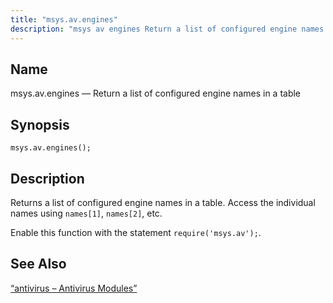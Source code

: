 ```yaml
---
title: "msys.av.engines"
description: "msys av engines Return a list of configured engine names in a table msys av engines Returns a list of configured engine names in a table Access the individual names using names 1 names 2 etc Enable this function with the statement require msys av Section 14 5 antivirus Antivirus..."
---
```


<a name="lua.ref.msys.av.engines"></a> 
## Name

msys.av.engines — Return a list of configured engine names in a table

<a name="idp26088368"></a> 
## Synopsis

`msys.av.engines();`

<a name="idp26090352"></a> 
## Description

Returns a list of configured engine names in a table. Access the individual names using `names[1]`, `names[2]`, etc.

Enable this function with the statement `require('msys.av');`.

<a name="idp26093856"></a> 
## See Also

[“antivirus – Antivirus Modules”](/momentum/3/3-reference/3-reference-modules-antivirus)